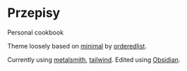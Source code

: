 # Przepisy

Personal cookbook

Theme loosely based on [minimal](https://github.com/orderedlist/minimal) by [orderedlist](https://github.com/orderedlist).

Currently using [metalsmith](https://metalsmith.io), [tailwind](https://tailwindcss.com). Edited using [Obsidian](https://obsidian.md).
